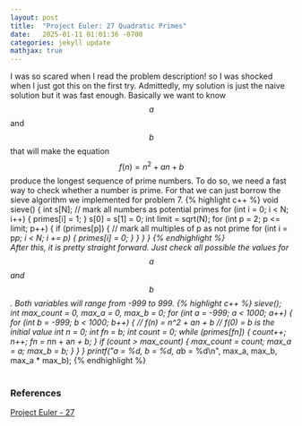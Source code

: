 ```yaml
---
layout: post
title:  "Project Euler: 27 Quadratic Primes"
date:   2025-01-11 01:01:36 -0700
categories: jekyll update
mathjax: true
---
```

I was so scared when I read the problem description! so I was shocked when I just got this on the first try. Admittedly, my solution is just the naive solution but it was fast enough. Basically we want to know $$a$$ and $$b$$ that will make the equation $$f(n) = n^2 + an + b$$ produce the longest sequence of prime numbers. To do so, we need a fast way to check whether a number is prime. For that we can just borrow the sieve algorithm we implemented for problem 7. 
{% highlight c++ %}
void sieve() {
    int s[N];
    // mark all numbers as potential primes
    for (int i = 0; i < N; i++) {
        primes[i] = 1;
    }
    s[0] = s[1] = 0;
    int limit = sqrt(N);
    for (int p = 2; p <= limit; p++) {
        if (primes[p]) {
            // mark all multiples of p as not prime
            for (int i = p*p; i < N; i += p) {
                primes[i] = 0;
            }
        }
    }
}
{% endhighlight %}
<br>
After this, it is pretty straight forward. Just check all possible the values for $$a$$ and $$b$$. Both variables will range from -999 to 999.
{% highlight c++ %}
sieve();
int max_count = 0, max_a = 0, max_b = 0;
for (int a = -999; a < 1000; a++) {
    for (int b = -999; b < 1000; b++) {
        // f(n) = n^2 + an + b
        // f(0) = b is the initial value
        int n = 0;
        int fn = b;
        int count = 0;
        while (primes[fn]) {
            count++;
            n++;
            fn = n*n + a*n + b;
        }
        if (count > max_count) {
            max_count = count;
            max_a = a;
            max_b = b;
        }
    }
}
printf("a = %d, b = %d, a*b = %d\n", max_a, max_b, max_a * max_b);
{% endhighlight %}
<br>
<br>
<!------------------------------------------------------------------------------------>
<h3>References</h3>
<a href="https://projecteuler.net/problem=27">Project Euler - 27</a>
<br>
<br>


